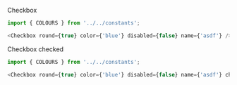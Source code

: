 Checkbox 
```js
import { COLOURS } from '../../constants';

<Checkbox round={true} color={'blue'} disabled={false} name={'asdf'} />
```

Checkbox checked
```js
import { COLOURS } from '../../constants';

<Checkbox round={true} color={'blue'} disabled={false} name={'asdf'} checked />
```